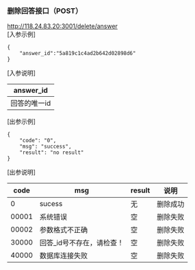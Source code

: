 
### 删除回答接口（POST）
http://118.24.83.20:3001/delete/answer    
[入参示例]
```
{
	"answer_id":"5a819c1c4ad2b642d02898d6"
}
```
[入参说明]  

|answer_id|
|-------|
|回答的唯一id|   

[出参示例]
```
{
    "code": "0",
    "msg": "success",
    "result": "no result"
}
```
[出参说明]

code | msg  | result | 说明
------- | ------- | -------|----|
0 | sucess | 无| 删除成功
00001 | 系统错误 | 空| 删除失败
00002 | 参数格式不正确 |空| 删除失败
30000 | 回答_id号不存在，请检查！ | 空|删除失败
40000 | 数据库连接失败|空|删除失败
